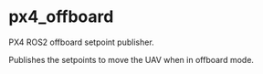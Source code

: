 # px4_offboard
PX4 ROS2 offboard setpoint publisher.

Publishes the setpoints to move the UAV when in offboard mode.
